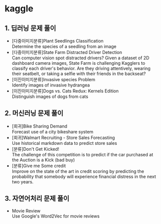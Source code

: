 # kaggle
<h2>1. 딥러닝 문제 풀이</h2>
<ul>
  <li>[다중이미지분류]Plant Seedlings Classification</li>
  Determine the species of a seedling from an image
  <li>[다중이미지분류]State Farm Distracted Driver Detection</li>
  Can computer vision spot distracted drivers? Given a dataset of 2D dashboard camera images, State Farm is challenging Kagglers to classify each   driver's behavior. Are they driving attentively, wearing their seatbelt, or taking a selfie with their friends in the backseat?
  <li>[이진이미지분류]Invasive species Problem</li>
  Identify images of invasive hydrangea
  <li>[이진이미지분류]Dogs vs. Cats Redux: Kernels Edition</li>
  Distinguish images of dogs from cats
</ul>

<h2>2. 머신러닝 문제 풀이</h2>
<ul>
  <li>[회귀]Bike Sharing Demand</li>
  Forecast use of a city bikeshare system
  <li>[회귀]Walmart Recruiting - Store Sales Forecasting </li>
   Use historical markdown data to predict store sales
  <li>[분류]Don't Get Kicked! </li>
    The challenge of this competition is to predict if the car purchased at the Auction is a Kick (bad buy)
  <li>[분류]Give me Some credit</li>
    Improve on the state of the art in credit scoring by predicting the probability that somebody will experience financial distress in the next       two years.
  
</ul>

<h2>3. 자연어처리 문제 풀이</h2>
<ul>
  <li>Movie Review</li>
  Use Google's Word2Vec for movie reviews
</ul>
